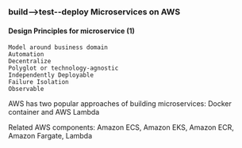 ### build-->test--deploy Microservices on AWS


#### Design Principles for microservice (1) ####

    Model around business domain
    Automation
    Decentralize
    Polyglot or technology-agnostic
    Independently Deployable
    Failure Isolation
    Observable

AWS has two popular approaches of building microservices: Docker container and AWS Lambda


Related AWS components: 
Amazon ECS, Amazon EKS, Amazon ECR, Amazon Fargate, Lambda

